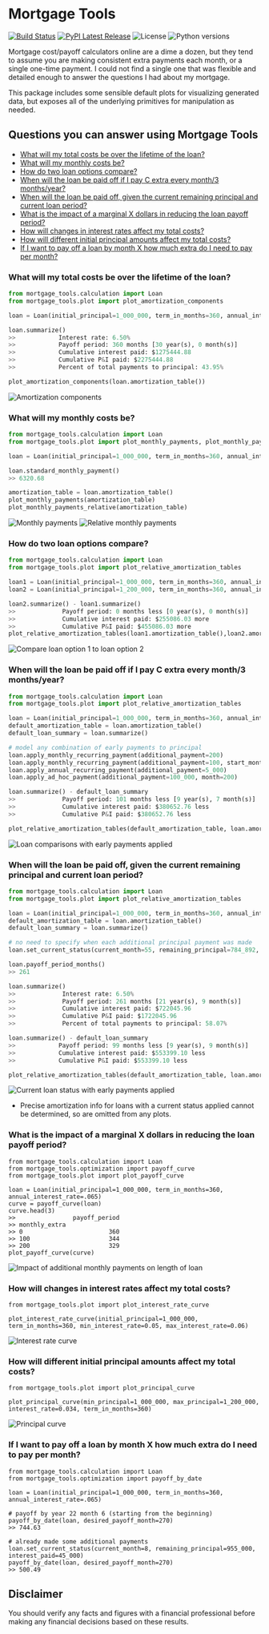 # Mortgage Tools

[![Build Status](https://github.com/lmnoel/mortgage-tools/actions/workflows/python-package.yml/badge.svg)](https://github.com/lmnoel/mortgage-tools/actions/workflows/python-package.yml)
[![PyPI Latest Release](https://img.shields.io/pypi/v/mortgage_tools.svg)](https://pypi.org/project/mortgage_tools/)
![License](https://img.shields.io/pypi/l/mortgage_tools)
![Python versions](https://img.shields.io/pypi/pyversions/mortgage_tools)

Mortgage cost/payoff calculators online are a dime a dozen, but they tend to assume you are making consistent extra
payments each month, or a single one-time payment. I could not find a single one that was flexible and detailed enough
to answer the questions I had about my mortgage.

This package includes some sensible default plots for visualizing generated data, but exposes all of the underlying 
primitives for manipulation as needed.

## Questions you can answer using Mortgage Tools
 * [What will my total costs be over the lifetime of the loan?](#what-will-my-total-costs-be-over-the-lifetime-of-the-loan)
 * [What will my monthly costs be?](#what-will-my-monthly-costs-be)
 * [How do two loan options compare?](#how-do-two-loan-options-compare)
 * [When will the loan be paid off if I pay C extra every month/3 months/year?](#when-will-the-loan-be-paid-off-if-I-pay-c-extra-every-month3-monthsyear)
 * [When will the loan be paid off, given the current remaining principal and current loan period?](#when-will-the-loan-be-paid-off-given-the-current-remaining-principal-and-current-loan-period)
 * [What is the impact of a marginal X dollars in reducing the loan payoff period?](#what-is-the-impact-of-a-marginal-x-dollars-in-reducing-the-loan-payoff-period)
 * [How will changes in interest rates affect my total costs?](#how-will-changes-in-interest-rates-affect-my-total-costs)
 * [How will different initial principal amounts affect my total costs?](#how-will-different-initial-principal-amounts-affect-my-total-costs)
 * [If I want to pay off a loan by month X how much extra do I need to pay per month?](#if-I-want-to-pay-off-a-loan-by-month-x-how-much-extra-do-I-need-to-pay-per-month)


### What will my total costs be over the lifetime of the loan?

```python
from mortgage_tools.calculation import Loan
from mortgage_tools.plot import plot_amortization_components

loan = Loan(initial_principal=1_000_000, term_in_months=360, annual_interest_rate=.065)

loan.summarize()
>>            Interest rate: 6.50%
>>            Payoff period: 360 months [30 year(s), 0 month(s)]
>>            Cumulative interest paid: $1275444.88
>>            Cumulative P&I paid: $2275444.88
>>            Percent of total payments to principal: 43.95%

plot_amortization_components(loan.amortization_table())
```
![Amortization components](images/fig1.png)

### What will my monthly costs be?

```python
from mortgage_tools.calculation import Loan
from mortgage_tools.plot import plot_monthly_payments, plot_monthly_payments_relative

loan = Loan(initial_principal=1_000_000, term_in_months=360, annual_interest_rate=.065)

loan.standard_monthly_payment()
>> 6320.68

amortization_table = loan.amortization_table()
plot_monthly_payments(amortization_table)
plot_monthly_payments_relative(amortization_table)
```
![Monthly payments](images/fig2.png)
![Relative monthly payments](images/fig3.png)

### How do two loan options compare?

```python
from mortgage_tools.calculation import Loan
from mortgage_tools.plot import plot_relative_amortization_tables

loan1 = Loan(initial_principal=1_000_000, term_in_months=360, annual_interest_rate=.065)
loan2 = Loan(initial_principal=1_200_000, term_in_months=360, annual_interest_rate=.065)

loan2.summarize() - loan1.summarize()
>>             Payoff period: 0 months less [0 year(s), 0 month(s)]
>>             Cumulative interest paid: $255086.03 more
>>             Cumulative P&I paid: $455086.03 more
plot_relative_amortization_tables(loan1.amortization_table(),loan2.amortization_table())
```
![Compare loan option 1 to loan option 2](images/fig4.png)

### When will the loan be paid off if I pay C extra every month/3 months/year?

```python
from mortgage_tools.calculation import Loan
from mortgage_tools.plot import plot_relative_amortization_tables

loan = Loan(initial_principal=1_000_000, term_in_months=360, annual_interest_rate=.065)
default_amortization_table = loan.amortization_table()
default_loan_summary = loan.summarize()

# model any combination of early payments to principal
loan.apply_monthly_recurring_payment(additional_payment=200)
loan.apply_monthly_recurring_payment(additional_payment=100, start_month=45, end_month=48)
loan.apply_annual_recurring_payment(additional_payment=5_000)
loan.apply_ad_hoc_payment(additional_payment=100_000, month=200)

loan.summarize() - default_loan_summary
>>             Payoff period: 101 months less [9 year(s), 7 month(s)]
>>             Cumulative interest paid: $380652.76 less
>>             Cumulative P&I paid: $380652.76 less

plot_relative_amortization_tables(default_amortization_table, loan.amortization_table())
```
![Loan comparisons with early payments applied](images/fig5.png)

### When will the loan be paid off, given the current remaining principal and current loan period?

```python
from mortgage_tools.calculation import Loan
from mortgage_tools.plot import plot_relative_amortization_tables

loan = Loan(initial_principal=1_000_000, term_in_months=360, annual_interest_rate=.065)
default_amortization_table = loan.amortization_table()
default_loan_summary = loan.summarize()

# no need to specify when each additional principal payment was made
loan.set_current_status(current_month=55, remaining_principal=784_892, interest_paid=200_368)

loan.payoff_period_months()
>> 261

loan.summarize()
>>             Interest rate: 6.50%
>>             Payoff period: 261 months [21 year(s), 9 month(s)]
>>             Cumulative interest paid: $722045.96
>>             Cumulative P&I paid: $1722045.96
>>             Percent of total payments to principal: 58.07%

loan.summarize() - default_loan_summary
>>            Payoff period: 99 months less [9 year(s), 9 month(s)]
>>            Cumulative interest paid: $553399.10 less
>>            Cumulative P&I paid: $553399.10 less

plot_relative_amortization_tables(default_amortization_table, loan.amortization_table())
```
![Current loan status with early payments applied](images/fig6.png)
* Precise amortization info for loans with a current status applied cannot be determined, so are omitted from any plots.

### What is the impact of a marginal X dollars in reducing the loan payoff period?
```python3
from mortgage_tools.calculation import Loan
from mortgage_tools.optimization import payoff_curve
from mortgage_tools.plot import plot_payoff_curve

loan = Loan(initial_principal=1_000_000, term_in_months=360, annual_interest_rate=.065)
curve = payoff_curve(loan)
curve.head(3)
>>                payoff_period
>> monthly_extra               
>> 0                        360
>> 100                      344
>> 200                      329
plot_payoff_curve(curve)
```
![Impact of additional monthly payments on length of loan](images/fig7.png)

### How will changes in interest rates affect my total costs?
```python3
from mortgage_tools.plot import plot_interest_rate_curve

plot_interest_rate_curve(initial_principal=1_000_000, term_in_months=360, min_interest_rate=0.05, max_interest_rate=0.06)
```
![Interest rate curve](images/fig8.png)

### How will different initial principal amounts affect my total costs?
```python3
from mortgage_tools.plot import plot_principal_curve

plot_principal_curve(min_principal=1_000_000, max_principal=1_200_000, interest_rate=0.034, term_in_months=360)
```
![Principal curve](images/fig9.png)

### If I want to pay off a loan by month X how much extra do I need to pay per month?
```python3
from mortgage_tools.calculation import Loan
from mortgage_tools.optimization import payoff_by_date

loan = Loan(initial_principal=1_000_000, term_in_months=360, annual_interest_rate=.065)

# payoff by year 22 month 6 (starting from the beginning)
payoff_by_date(loan, desired_payoff_month=270)
>> 744.63

# already made some additional payments
loan.set_current_status(current_month=8, remaining_principal=955_000, interest_paid=45_000)
payoff_by_date(loan, desired_payoff_month=270)
>> 500.49
```

## Disclaimer

You should verify any facts and figures with a financial professional before making any financial decisions based on these results.